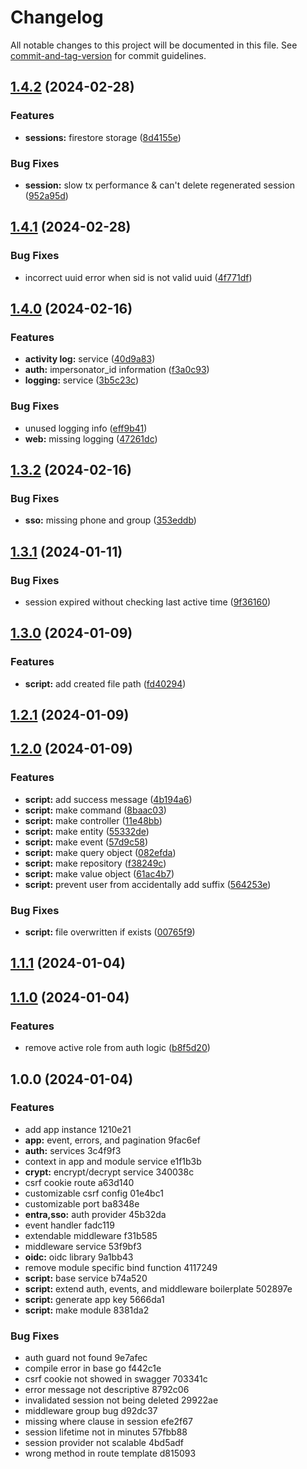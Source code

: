 # Changelog

All notable changes to this project will be documented in this file. See [commit-and-tag-version](https://github.com/absolute-version/commit-and-tag-version) for commit guidelines.

## [1.4.2](https://github.com/dptsi/its-go/compare/v1.4.1...v1.4.2) (2024-02-28)


### Features

* **sessions:** firestore storage ([8d4155e](https://github.com/dptsi/its-go/commit/8d4155ee7a186ed509e816be3118c8cbcf9f6d99))


### Bug Fixes

* **session:** slow tx performance & can't delete regenerated session ([952a95d](https://github.com/dptsi/its-go/commit/952a95d861a18d072c7e4c02707c5a3e7a3796da))

## [1.4.1](https://github.com/dptsi/its-go/compare/v1.4.0...v1.4.1) (2024-02-28)


### Bug Fixes

* incorrect uuid error when sid is not valid uuid ([4f771df](https://github.com/dptsi/its-go/commit/4f771df8ebc0602febb99d20949614b47dfd30a8))

## [1.4.0](https://github.com/dptsi/its-go/compare/v1.3.2...v1.4.0) (2024-02-16)


### Features

* **activity log:** service ([40d9a83](https://github.com/dptsi/its-go/commit/40d9a8379717f315350e1f705df406aa9b5f9196))
* **auth:** impersonator_id information ([f3a0c93](https://github.com/dptsi/its-go/commit/f3a0c93411d67048097313e306bc8c28d91e9492))
* **logging:** service ([3b5c23c](https://github.com/dptsi/its-go/commit/3b5c23c6a1f1a298e1dd740b70420e1889f715a5))


### Bug Fixes

* unused logging info ([eff9b41](https://github.com/dptsi/its-go/commit/eff9b41a3524bce689ed728442e5f97468b1d146))
* **web:** missing logging ([47261dc](https://github.com/dptsi/its-go/commit/47261dcac37b062b19008d12a44de13483b73550))

## [1.3.2](https://github.com/dptsi/its-go/compare/v1.3.1...v1.3.2) (2024-02-16)


### Bug Fixes

* **sso:** missing phone and group ([353eddb](https://github.com/dptsi/its-go/commit/353eddb1c10ddb666e5ad6b806c1dbae25b73cac))

## [1.3.1](https://github.com/dptsi/its-go/compare/v1.3.0...v1.3.1) (2024-01-11)


### Bug Fixes

* session expired without checking last active time ([9f36160](https://github.com/dptsi/its-go/commit/9f361601b87d929ff51341897fdfc803a1b9364a))

## [1.3.0](https://github.com/dptsi/its-go/compare/v1.2.1...v1.3.0) (2024-01-09)


### Features

* **script:** add created file path ([fd40294](https://github.com/dptsi/its-go/commit/fd40294a386fdf3a02ee44c6eb3537cb3e3a21de))

## [1.2.1](https://github.com/dptsi/its-go/compare/v1.2.0...v1.2.1) (2024-01-09)

## [1.2.0](https://github.com/dptsi/its-go/compare/v1.1.1...v1.2.0) (2024-01-09)


### Features

* **script:** add success message ([4b194a6](https://github.com/dptsi/its-go/commit/4b194a6dc9c6bb6e045a9d9f1e1e50588737a16d))
* **script:** make command ([8baac03](https://github.com/dptsi/its-go/commit/8baac030e861eaef798b9cc1c9a7ef41afb3c521))
* **script:** make controller ([11e48bb](https://github.com/dptsi/its-go/commit/11e48bb064d95938b0b71248b125d46c195963e1))
* **script:** make entity ([55332de](https://github.com/dptsi/its-go/commit/55332deb47d5e147035a575348888e44743f32ca))
* **script:** make event ([57d9c58](https://github.com/dptsi/its-go/commit/57d9c5882d9a3894f69b04cd6f2f194f4946d8e5))
* **script:** make query object ([082efda](https://github.com/dptsi/its-go/commit/082efda8736fc4572cf064d61b1a85c627a93fdf))
* **script:** make repository ([f38249c](https://github.com/dptsi/its-go/commit/f38249cae1eaf5042e68920da14714de36d7ba9d))
* **script:** make value object ([61ac4b7](https://github.com/dptsi/its-go/commit/61ac4b74afb1588442df40855c02c6afa8786156))
* **script:** prevent user from accidentally add suffix ([564253e](https://github.com/dptsi/its-go/commit/564253ecaddcfa1319208d59f6a782f67d996139))


### Bug Fixes

* **script:** file overwritten if exists ([00765f9](https://github.com/dptsi/its-go/commit/00765f9033fe90a9baa8e7fd2873115f641b8292))

## [1.1.1](https://github.com/dptsi/its-go/compare/v1.1.0...v1.1.1) (2024-01-04)

## [1.1.0](https://github.com/dptsi/its-go/compare/v1.0.0...v1.1.0) (2024-01-04)


### Features

* remove active role from auth logic ([b8f5d20](https://github.com/dptsi/its-go/commit/b8f5d20f11bb1da37e7d837f4b3feebb7e832063))

## 1.0.0 (2024-01-04)


### Features

* add app instance 1210e21
* **app:** event, errors, and pagination 9fac6ef
* **auth:** services 3c4f9f3
* context in app and module service e1f1b3b
* **crypt:** encrypt/decrypt service 340038c
* csrf cookie route a63d140
* customizable csrf config 01e4bc1
* customizable port ba8348e
* **entra,sso:** auth provider 45b32da
* event handler fadc119
* extendable middleware f31b585
* middleware service 53f9bf3
* **oidc:** oidc library 9a1bb43
* remove module specific bind function 4117249
* **script:** base service b74a520
* **script:** extend auth, events, and middleware boilerplate 502897e
* **script:** generate app key 5666da1
* **script:** make module 8381da2


### Bug Fixes

* auth guard not found 9e7afec
* compile error in base go f442c1e
* csrf cookie not showed in swagger 703341c
* error message not descriptive 8792c06
* invalidated session not being deleted 29922ae
* middleware group bug d92dc37
* missing where clause in session efe2f67
* session lifetime not in minutes 57fbb88
* session provider not scalable 4bd5adf
* wrong method in route template d815093
